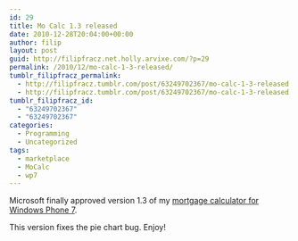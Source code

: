 ```yaml
---
id: 29
title: Mo Calc 1.3 released
date: 2010-12-28T20:04:00+00:00
author: filip
layout: post
guid: http://filipfracz.net.holly.arvixe.com/?p=29
permalink: /2010/12/mo-calc-1-3-released/
tumblr_filipfracz_permalink:
  - http://filipfracz.tumblr.com/post/63249702367/mo-calc-1-3-released
  - http://filipfracz.tumblr.com/post/63249702367/mo-calc-1-3-released
tumblr_filipfracz_id:
  - "63249702367"
  - "63249702367"
categories:
  - Programming
  - Uncategorized
tags:
  - marketplace
  - MoCalc
  - wp7
---
```

Microsoft finally approved version 1.3 of my [mortgage calculator for Windows Phone 7](http://basically.me/Apps/MoCalc).

This version fixes the pie chart bug. Enjoy!